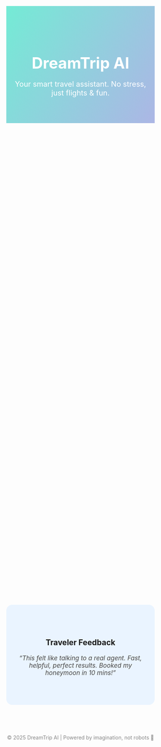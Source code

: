 <!DOCTYPE html>
<html lang="en">
<head>
  <meta charset="UTF-8">
  <title>DreamTrip AI</title>
  <meta name="viewport" content="width=device-width, initial-scale=1.0">
  <style>
    * {
      margin: 0;
      padding: 0;
      box-sizing: border-box;
    }

    body {
      font-family: 'Segoe UI', sans-serif;
      background-color: #f7faff;
      color: #333;
      line-height: 1.6;
      overflow-x: hidden;
    }

    header {
      background: linear-gradient(120deg, #74ebd5, #ACB6E5);
      color: #fff;
      text-align: center;
      padding: 70px 20px 50px;
    }

    header h1 {
      font-size: 42px;
      margin-bottom: 10px;
    }

    header p {
      font-size: 20px;
    }

    .email-section {
      text-align: center;
      margin-top: 50px;
      animation: fadeIn 2s ease-in-out;
    }

    .email-box {
      background-color: #fff;
      padding: 30px;
      border-radius: 14px;
      box-shadow: 0 10px 20px rgba(0,0,0,0.1);
      display: inline-block;
      margin-top: 20px;
    }

    .email-box input {
      width: 90%;
      padding: 12px;
      margin: 10px 0;
      border: 1px solid #ccc;
      border-radius: 8px;
      font-size: 16px;
    }

    .email-box button {
      padding: 12px 25px;
      background-color: #0077ff;
      color: #fff;
      border: none;
      border-radius: 8px;
      font-size: 16px;
      cursor: pointer;
      transition: background-color 0.3s ease;
    }

    .email-box button:hover {
      background-color: #005bcc;
    }

    .section {
      max-width: 1100px;
      margin: 80px auto;
      padding: 0 20px;
    }

    .bubble-box {
      background-color: #ffffff;
      padding: 25px;
      border-radius: 14px;
      box-shadow: 0 10px 25px rgba(0,0,0,0.1);
      max-width: 700px;
      margin: 40px auto;
      animation: slideIn 1.5s ease-in-out;
    }

    .bubble {
      max-width: 90%;
      padding: 14px 18px;
      border-radius: 20px;
      margin: 10px 0;
      font-size: 16px;
      display: inline-block;
    }

    .user {
      background-color: #d9f4ff;
      float: right;
      clear: both;
    }

    .ai {
      background-color: #f2f2ff;
      float: left;
      clear: both;
    }

    .card-grid {
      display: grid;
      grid-template-columns: repeat(auto-fit, minmax(250px, 1fr));
      gap: 30px;
      margin-top: 80px;
    }

    .card {
      background-color: #ffffff;
      border-radius: 14px;
      padding: 25px;
      box-shadow: 0 8px 24px rgba(0,0,0,0.06);
      transform: translateY(50px);
      opacity: 0;
      transition: all 0.8s ease;
    }

    .card.visible {
      transform: translateY(0);
      opacity: 1;
    }

    .card h3 {
      margin-bottom: 12px;
      color: #2c3e50;
    }

    .card p {
      color: #555;
    }

    .testimonial {
      background-color: #eaf4ff;
      padding: 60px 20px;
      border-radius: 16px;
      margin-top: 80px;
      text-align: center;
    }

    .testimonial h2 {
      margin-bottom: 20px;
    }

    .testimonial p {
      font-style: italic;
      color: #444;
      font-size: 17px;
    }

    .footer {
      text-align: center;
      margin: 80px 0 30px;
      color: #888;
      font-size: 14px;
    }

    @keyframes fadeIn {
      from {opacity: 0;}
      to {opacity: 1;}
    }

    @keyframes slideIn {
      from {
        opacity: 0;
        transform: translateY(40px);
      }
      to {
        opacity: 1;
        transform: translateY(0);
      }
    }

    @media (max-width: 600px) {
      header h1 { font-size: 30px; }
      .email-box { width: 90%; }
    }
  </style>
</head>
<body>

  <header>
    <h1>DreamTrip AI</h1>
    <p>Your smart travel assistant. No stress, just flights & fun.</p>
  </header>

  <div class="email-section">
    <div class="email-box">
      <h3>Start planning your trip:</h3>
      <input type="email" placeholder="Your email">
      <input type="password" placeholder="Create a password">
      <button>Let’s Go!</button>
    </div>
  </div>

  <div class="section bubble-box">
    <div class="bubble user"><strong>You:</strong> I want to go to New York in summer</div>
    <div class="bubble ai"><strong>AI:</strong> Amazing! Here’s a direct flight + 3-night hotel combo in Manhattan 👇</div>
  </div>

  <div class="section card-grid">
    <div class="card"><h3>Real-time Deals</h3><p>Daily updated vacation ideas based on your preferences.</p></div>
    <div class="card"><h3>Smart Matching</h3><p>AI finds the best flight + hotel bundles for your budget.</p></div>
    <div class="card"><h3>Ask Anything</h3><p>“Where to go in winter?” The AI will surprise you.</p></div>
    <div class="card"><h3>Save Time</h3><p>No more 5 tabs open. AI does the comparison for you.</p></div>
  </div>

  <div class="testimonial">
    <h2>Traveler Feedback</h2>
    <p>“This felt like talking to a real agent. Fast, helpful, perfect results. Booked my honeymoon in 10 mins!”</p>
  </div>

  <div class="footer">
    &copy; 2025 DreamTrip AI | Powered by imagination, not robots 🤫
  </div>

  <script>
    const cards = document.querySelectorAll('.card');
    const options = {
      threshold: 0.1
    };

    const observer = new IntersectionObserver(entries => {
      entries.forEach(entry => {
        if (entry.isIntersecting) {
          entry.target.classList.add('visible');
        }
      });
    }, options);

    cards.forEach(card => {
      observer.observe(card);
    });
  </script>

</body>
</html>


